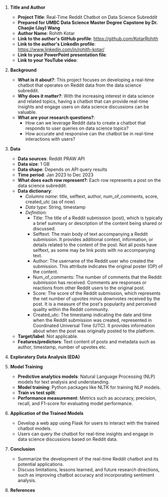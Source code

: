 1. **Title and Author**
   - **Project Title**: Real-Time Reddit Chatbot on Data Science Subreddit
   - **Prepared for UMBC Data Science Master Degree Capstone by Dr. Chaojie (Jay) Wang**
   - **Author Name**: Rohith Kotar
   - **Link to the author's GitHub profile**: https://github.com/KotarRohith
   - **Link to the author's LinkedIn profile**: https://www.linkedin.com/in/rohith-kotar/
   - **Link to your PowerPoint presentation file**: 
   - **Link to your YouTube video**: 

2. **Background**
   - **What is it about?**: This project focuses on developing a real-time chatbot that operates on Reddit data from the data science subreddit.
   - **Why does it matter?**: With the increasing interest in data science and related topics, having a chatbot that can provide real-time insights and engage users on data science discussions can be valuable.
   - **What are your research questions?**: 
     - How can we leverage Reddit data to create a chatbot that responds to user queries on data science topics?
     - How accurate and responsive can the chatbot be in real-time interactions with users?

3. **Data**
   - **Data sources**: Reddit PRAW API
   - **Data size**: 1 GB
   - **Data shape**: Depends on API query results
   - **Time period**: Jan 2023 to Dec 2023
   - **What does each row represent?**: Each row represents a post on the data science subreddit.
   - **Data dictionary**: 
     - *Columns name*: title, selftext, author, num_of_comments, score, created_utc (as of now)
     - *Data type*: String, timestamp
     - *Definition*:
       - Title: The title of a Reddit submission (post), which is typically a brief summary or description of the content being shared or discussed.
       - Selftext: The main body of text accompanying a Reddit submission. It provides additional context, information, or details related to the content of the post. Not all posts have selftext, as some may be link posts with no accompanying text.
       - Author: The username of the Reddit user who created the submission. This attribute indicates the original poster (OP) of the content.
       - Num_of_comments: The number of comments that the Reddit submission has received. Comments are responses or reactions from other Reddit users to the original post.
       - Score: The score of the Reddit submission, which represents the net number of upvotes minus downvotes received by the post. It is a measure of the post's popularity and perceived quality within the Reddit community.
       - Created_utc: The timestamp indicating the date and time when the Reddit submission was created, represented in Coordinated Universal Time (UTC). It provides information about when the post was originally posted to the platform.
   - **Target/label**: Not applicable. 
   - **Features/predictors**: Text content of posts and metadata such as author, timestamp, number of upvotes etc.

4. **Exploratory Data Analysis (EDA)**

5. **Model Training**
   - **Predictive analytics models**: Natural Language Processing (NLP) models for text analysis and understanding.
   - **Model training**: Python packages like NLTK for training NLP models.
   - **Train vs test split**: 
   - **Performance measurement**: Metrics such as accuracy, precision, recall, and F1-score for evaluating model performance.

6. **Application of the Trained Models**
   - Develop a web app using Flask for users to interact with the trained chatbot models.
   - Users can query the chatbot for real-time insights and engage in data science discussions based on Reddit data.

7. **Conclusion**
   - Summarize the development of the real-time Reddit chatbot and its potential applications.
   - Discuss limitations, lessons learned, and future research directions, such as improving chatbot accuracy and incorporating sentiment analysis.

8. **References**
